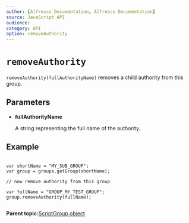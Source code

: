 ```yaml
---
author: [Alfresco Documentation, Alfresco Documentation]
source: JavaScript API
audience: 
category: API
option: removeAuthority
---
```


# `removeAuthority`

`removeAuthority(fullAuthorityName)` removes a child authority from this group.

## Parameters

-   **fullAuthorityName**

    A string representing the full name of the authority.


## Example

```

var shortName = "MY_SUB_GROUP";
var group = groups.getGroup(shortName);

// now remove authority from this group

var fullName = "GROUP_MY_TEST_GROUP";
group.removeAuthority(fullName);
      
```

**Parent topic:**[ScriptGroup object](../references/API-JS-ScriptGroup.md)

